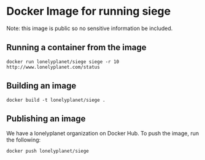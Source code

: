 # Docker Image for running siege

Note: this image is public so no sensitive information be included.

## Running a container from the image

```
docker run lonelyplanet/siege siege -r 10 http://www.lonelyplanet.com/status
```

## Building an image

```
docker build -t lonelyplanet/siege .
```

## Publishing an image

We have a lonelyplanet organization on Docker Hub. To push the image, run the following:

```
docker push lonelyplanet/siege
```
